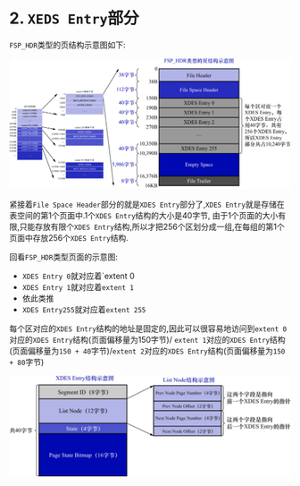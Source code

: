# 2. `XEDS Entry`部分

`FSP_HDR`类型的页结构示意图如下:

![FSP_HDR类型的页结构示意图](./img/FSP_HDR类型的页结构示意图.jpg)

紧接着`File Space Header`部分的就是`XDES Entry`部分了,`XDES Entry`就是存储在表空间的第1个页面中.1个`XDES Entry`结构的大小是40字节,
由于1个页面的大小有限,只能存放有限个`XDES Entry`结构,所以才把256个区划分成一组,在每组的第1个页面中存放256个`XDES Entry`结构.

回看`FSP_HDR`类型页面的示意图:

- `XDES Entry 0`就对应着`extent 0
- `XDES Entry 1`就对应着`extent 1`
- 依此类推
- `XDES Entry255`就对应着`extent 255`

每个区对应的`XDES Entry`结构的地址是固定的,因此可以很容易地访问到`extent 0`对应的`XDES Entry`结构(页面偏移量为150字节)/
`extent 1`对应的`XDES Entry`结构(页面偏移量为`150 + 40`字节)/`extent 2`对应的`XDES Entry`结构(页面偏移量为`150 + 80`字节)

![XDESEntry的结构示意图](./img/XDESEntry的结构示意图.jpg)
